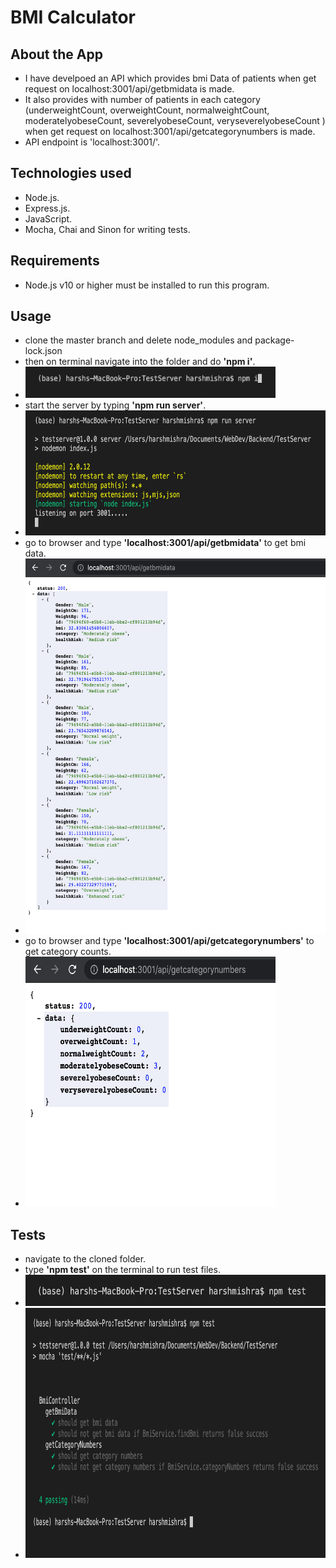 # BMI Calculator
## About the App
- I have develpoed an API which provides bmi Data of patients when get request on localhost:3001/api/getbmidata is made.
- It also provides with number of patients in each category (underweightCount, overweightCount, normalweightCount, moderatelyobeseCount, severelyobeseCount, veryseverelyobeseCount ) when get request on localhost:3001/api/getcategorynumbers is made.
- API endpoint is 'localhost:3001/'.
## Technologies used
- Node.js.
- Express.js.
- JavaScript.
- Mocha, Chai and Sinon for writing tests.
## Requirements
- Node.js v10 or higher must be installed to run this program.
## Usage
- clone the master branch and delete node_modules and package-lock.json
- then on terminal navigate into the folder and do **'npm i'**.
- <img src = "img/npmI.png" width = "400" height = "50" />
- start the server by typing **'npm run server'**.
- <img src = "img/npmRunServer-1.png" width = "600" height = "200" />
- go to browser and type **'localhost:3001/api/getbmidata'** to get bmi data.
- <img src = "img/getBmiData-1.png" width = "600" height = "600" />
- go to browser and type **'localhost:3001/api/getcategorynumbers'** to get category counts.
- <img src = "img/getCategoryNumbers.png" width = "400" height = "400" />
## Tests
- navigate to the cloned folder.
- type **'npm test'** on the terminal to run test files.
- <img src = "img/npmTest.png" width = "500" height = "50" />
- <img src = "img/npmTest-1.png" width = "500" height = "400" />
